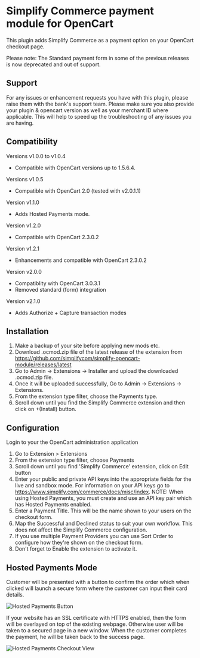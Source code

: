 
# Simplify Commerce payment module for OpenCart

This plugin adds Simplify Commerce as a payment option on your OpenCart checkout page.

Please note: The Standard payment form in some of the previous releases is now deprecated and out of support.

## Support

For any issues or enhancement requests you have with this plugin, please raise them with the bank's support team. Please make sure you also provide your plugin & opencart version as well as your merchant ID where applicable. This will help to speed up the troubleshooting of any issues you are having.

## Compatibility
Versions v1.0.0 to v1.0.4
- Compatible with OpenCart versions up to 1.5.6.4.

Versions v1.0.5 
- Compatible with OpenCart 2.0 (tested with v2.0.1.1)

Version v1.1.0
- Adds Hosted Payments mode.

Version v1.2.0
- Compatible with OpenCart 2.3.0.2

Version v1.2.1
- Enhancements and compatible with OpenCart 2.3.0.2

Version v2.0.0
- Compatiblity with OpenCart 3.0.3.1
- Removed standard (form) integration

Version v2.1.0
- Adds Authorize + Capture transaction modes

## Installation
1. Make a backup of your site before applying new mods etc.
2. Download .ocmod.zip file of the latest release of the extension from https://github.com/simplifycom/simplify-opencart-module/releases/latest
3. Go to Admin → Extensions → Installer and upload the downloaded .ocmod.zip file.
4. Once it will be uploaded successfully, Go to Admin → Extensions → Extensions.
5. From the extension type filter, choose the Payments type.
6. Scroll down until you find the Simplify Commerce extension and then click on +(Install) button.

## Configuration
Login to your the OpenCart administration application

1. Go to Extension > Extensions
2. From the extension type filter, choose Payments
3. Scroll down until you find 'Simplify Commerce' extension, click on Edit button
4. Enter your public and private API keys into the appropriate fields for the live and sandbox mode. For information on your API keys go to https://www.simplify.com/commerce/docs/misc/index. NOTE: When using Hosted Payments, you must create and use an API key pair which has Hosted Payments enabled. 
5. Enter a Payment Title. This will be the name shown to your users on the checkout form.
6. Map the Successful and Declined status to suit your own workflow. This does not affect the Simplify Commerce configuration.
7. If you use multiple Payment Providers you can use Sort Order to configure how they're shown on the checkout form.
8. Don't forget to Enable the extension to activate it.

## Hosted Payments Mode
Customer will be presented with a button to confirm the order which when clicked will launch a secure form where the customer can input their card details.

![Hosted Payments Button](hp1.png "Hosted Payments Button")

If your website has an SSL certificate with HTTPS enabled, then the form will be overlayed on top of the existing webpage. Otherwise user will be taken to a secured page in a new window. When the customer completes the payment, he will be taken back to the success page.

![Hosted Payments Checkout View](hp2.png "Hosted Payments Checkout View")
